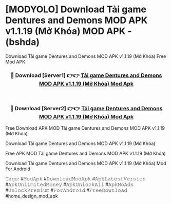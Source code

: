 # [MODYOLO] Download Tải game Dentures and Demons MOD APK v1.1.19 (Mở Khóa) MOD APK - (bshda)
Download Tải game Dentures and Demons MOD APK v1.1.19 (Mở Khóa) Free Mod APK

<div align="center">
<h3>🔴 Download [Server1] 👉👉 <a href="https://apk-comot.site?title=Tải_game_Dentures_and_Demons_MOD_APK_v1.1.19_(Mở_Khóa)">Tải game Dentures and Demons MOD APK v1.1.19 (Mở Khóa) Mod Apk</a></h3><br>

<h3>🔴 Download [Server2] 👉👉 <a href="https://apk-comot.site?title=Tải_game_Dentures_and_Demons_MOD_APK_v1.1.19_(Mở_Khóa)">Tải game Dentures and Demons MOD APK v1.1.19 (Mở Khóa) Mod Apk</a></h3>
</div>


Free Download APK MOD Tải game Dentures and Demons MOD APK v1.1.19 (Mở Khóa)

Download Tải game Dentures and Demons MOD APK v1.1.19 (Mở Khóa) 

Free APK MOD Tải game Dentures and Demons MOD APK v1.1.19 (Mở Khóa) 

Download Tải game Dentures and Demons MOD APK v1.1.19 (Mở Khóa) Mod For Android

𝚃𝚊𝚐𝚜: #𝙼𝚘𝚍𝙰𝚙𝚔 #𝙳𝚘𝚠𝚗𝚕𝚘𝚊𝚍𝙼𝚘𝚍𝙰𝚙𝚔 #𝙰𝚙𝚔𝙻𝚊𝚝𝚎𝚜𝚝𝚅𝚎𝚛𝚜𝚒𝚘𝚗 #𝙰𝚙𝚔𝚄𝚗𝚕𝚒𝚖𝚒𝚝𝚎𝚍𝙼𝚘𝚗𝚎𝚢 #𝙰𝚙𝚔𝚄𝚗𝚕𝚘𝚌𝚔𝙰𝚕𝚕 #𝙰𝚙𝚔𝙽𝚘𝙰𝚍𝚜 #𝚄𝚗𝚕𝚘𝚌𝚔𝙿𝚛𝚎𝚖𝚒𝚞𝚖 #𝙵𝚘𝚛𝙰𝚗𝚍𝚛𝚘𝚒𝚍 #𝙵𝚛𝚎𝚎𝙳𝚘𝚠𝚗𝚕𝚘𝚊𝚍 #home_design_mod_apk